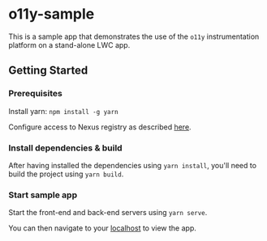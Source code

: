 # o11y-sample

This is a sample app that demonstrates the use of the `o11y` instrumentation platform on a stand-alone LWC app.

## Getting Started

### Prerequisites

Install yarn: `npm install -g yarn`

Configure access to Nexus registry as described [here](https://git.soma.salesforce.com/nodeforce/nexus-npms). 

### Install dependencies & build

After having installed the dependencies using `yarn install`, you'll need to build the project using `yarn build`.

### Start sample app

Start the front-end and back-end servers using `yarn serve`.

You can then navigate to your [localhost](http://localhost:3001) to view the app.
